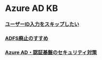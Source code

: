 # Azure AD KB

### [ユーザーID入力をスキップしたい](HRD-Acceleration.md)

### [ADFS廃止のすすめ](Goodbye-ADFS.md)

### [Azure AD・認証基盤のセキュリティ対策](Secure-AzureAD.md)
